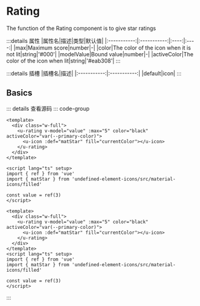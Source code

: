<script setup>
import Basic from '../../examples/rating/01.basic.vue'
</script>

# Rating

The function of the Rating component is to give star ratings

:::details 属性
|属性名|描述|类型|默认值|
|:-----------:|:-----------:|:----:|:----:|
|max|Maximum score|number|-|
|color|The color of the icon when it is not lit|string|'#000'|
|modelValue|Bound value|number|-|
|activeColor|The color of the icon when lit|string|'#eab308'|
:::

:::details 插槽
|插槽名|描述|
|:-----------:|:-----------:|
|default|icon|
:::

## Basics



<Basic></Basic>

::: details 查看源码
::: code-group
```vue [template]
<template>
  <div class="w-full">
    <u-rating v-model="value" :max="5" color="black" activeColor="var(--primary-color)">
      <u-icon :def="matStar" fill="currentColor"></u-icon>
    </u-rating>
  </div>
</template>
```

```vue [script]
<script lang="ts" setup>
import { ref } from 'vue'
import { matStar } from 'undefined-element-icons/src/material-icons/filled'

const value = ref(3)
</script>
```

```vue [all]
<template>
  <div class="w-full">
    <u-rating v-model="value" :max="5" color="black" activeColor="var(--primary-color)">
      <u-icon :def="matStar" fill="currentColor"></u-icon>
    </u-rating>
  </div>
</template>
<script lang="ts" setup>
import { ref } from 'vue'
import { matStar } from 'undefined-element-icons/src/material-icons/filled'

const value = ref(3)
</script>

```
:::

